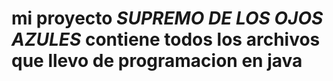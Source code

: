 # mi proyecto **_SUPREMO DE LOS OJOS AZULES_** contiene todos los archivos que llevo de programacion en java
